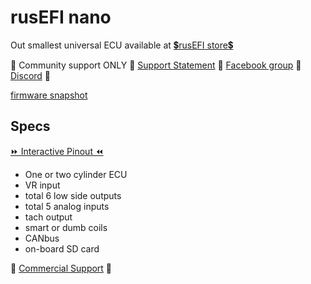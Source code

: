 # rusEFI nano

Out smallest universal ECU available at [💲rusEFI store💲](https://www.shop.rusefi.com/shop/p/nano)

🔴 Community support ONLY 🔴 [Support Statement](https://github.com/rusefi/rusefi/wiki/Support) 🔴 [Facebook group](https://www.facebook.com/groups/rusEfi) 🔴 [Discord](https://github.com/rusefi/rusefi/wiki/Discord) 🔴

[firmware snapshot](https://rusefi.com/build_server/rusefi_bundle_nano.zip)

## Specs

[⏩ Interactive Pinout ⏪](https://rusefi.com/docs/pinouts/nano/)
* One or two cylinder ECU
* VR input
* total 6 low side outputs
* total 5 analog inputs
* tach output
* smart or dumb coils
* CANbus
* on-board SD card

🔴 [Commercial Support](https://www.shop.rusefi.com/shop/p/details-about-rusefi-ecu-technical-support) 🔴
